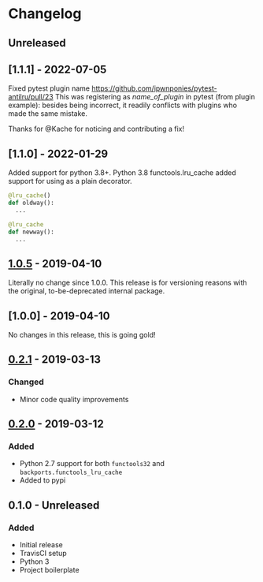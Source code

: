 # Changelog

## Unreleased

## [1.1.1] - 2022-07-05

Fixed pytest plugin name https://github.com/ipwnponies/pytest-antilru/pull/23
This was registering as *name_of_plugin* in pytest (from plugin example): besides being incorrect, it readily conflicts
with plugins who made the same mistake.

Thanks for @Kache for noticing and contributing a fix!

## [1.1.0] - 2022-01-29

Added support for python 3.8+.
Python 3.8 functools.lru_cache added support for using as a plain decorator.

```py
@lru_cache()
def oldway():
  ...

@lru_cache
def newway():
  ...
```

## [1.0.5] - 2019-04-10

[1.0.5]: https://github.com/ipwnponies/pytest-antilru/releases/tag/v1.0.5

Literally no change since 1.0.0.
This release is for versioning reasons with the original, to-be-deprecated internal package.

## [1.0.0] - 2019-04-10

[0.2.1]: https://github.com/ipwnponies/pytest-antilru/releases/tag/v1.0.0

No changes in this release, this is going gold!

## [0.2.1] - 2019-03-13

[0.2.1]: https://github.com/ipwnponies/pytest-antilru/releases/tag/v0.2.1

### Changed

* Minor code quality improvements

## [0.2.0] - 2019-03-12

[0.2.0]: https://github.com/ipwnponies/pytest-antilru/releases/tag/v0.2.0

### Added

* Python 2.7 support for both `functools32` and `backports.functools_lru_cache`
* Added to pypi

## 0.1.0 - Unreleased

### Added

* Initial release
* TravisCI setup
* Python 3
* Project boilerplate
